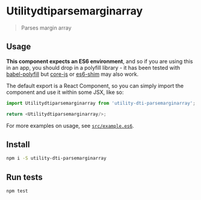 
# Utilitydtiparsemarginarray
> Parses margin array

## Usage

**This component expects an ES6 environment**, and so if you are using this in an app,
you should drop in a polyfill library - it has been tested with [babel-polyfill] but
[core-js] or [es6-shim] may also work.

[babel-polyfill]: https://babeljs.io/docs/usage/polyfill/
[core-js]: https://www.npmjs.com/package/core-js
[es6-shim]: https://www.npmjs.com/package/es6-shim

The default export is a React Component, so you can simply import the component and use
it within some JSX, like so:

```js
import Utilitydtiparsemarginarray from 'utility-dti-parsemarginarray';

return <Utilitydtiparsemarginarray/>;
```

For more examples on usage, see [`src/example.es6`](./src/example.es6).

## Install

```bash
npm i -S utility-dti-parsemarginarray
```

## Run tests

```bash
npm test
```

